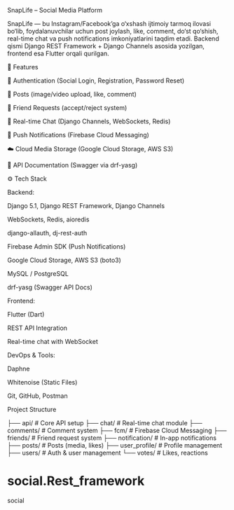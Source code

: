 SnapLife – Social Media Platform

SnapLife — bu Instagram/Facebook’ga o‘xshash ijtimoiy tarmoq ilovasi bo‘lib, foydalanuvchilar uchun post joylash, like, comment, do‘st qo‘shish, real-time chat va push notifications imkoniyatlarini taqdim etadi. Backend qismi Django REST Framework + Django Channels asosida yozilgan, frontend esa Flutter orqali qurilgan.

🚀 Features

🔑 Authentication (Social Login, Registration, Password Reset)

📝 Posts (image/video upload, like, comment)

👥 Friend Requests (accept/reject system)

💬 Real-time Chat (Django Channels, WebSockets, Redis)

🔔 Push Notifications (Firebase Cloud Messaging)

☁️ Cloud Media Storage (Google Cloud Storage, AWS S3)

📜 API Documentation (Swagger via drf-yasg)

⚙️ Tech Stack

Backend:

Django 5.1, Django REST Framework, Django Channels

WebSockets, Redis, aioredis

django-allauth, dj-rest-auth

Firebase Admin SDK (Push Notifications)

Google Cloud Storage, AWS S3 (boto3)

MySQL / PostgreSQL

drf-yasg (Swagger API Docs)

Frontend:

Flutter (Dart)

REST API Integration

Real-time chat with WebSocket

DevOps & Tools:

Daphne

Whitenoise (Static Files)

Git, GitHub, Postman


Project Structure

├── api/               # Core API setup
├── chat/              # Real-time chat module
├── comments/          # Comment system
├── fcm/               # Firebase Cloud Messaging
├── friends/           # Friend request system
├── notification/      # In-app notifications
├── posts/             # Posts (media, likes)
├── user_profile/      # Profile management
├── users/             # Auth & user management
└── votes/             # Likes, reactions

# social.Rest_framework
social
